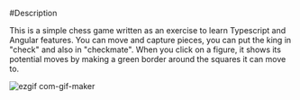 #Description

This is a simple chess game written as an exercise to learn Typescript and Angular features.
You can move and capture pieces, you can put the king in "check" and also in "checkmate".
When you click on a figure, it shows its potential moves by making a green border around the squares it can move to.

![ezgif com-gif-maker](https://user-images.githubusercontent.com/47303509/172848766-7eefe8bd-9421-4e67-996c-b825bf88933e.gif)

